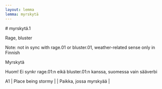 ```yaml
---
layout: lemma
lemma: myrskytä
---
```


<div class="sense">
# <span class="sensename">myrskytä.1</span>

<span class="description">Rage, bluster</span>

Note: not in sync with rage.01 or bluster.01, weather-related sense only in Finnish

<span class="description">Myrskytä</span>

Huom! Ei synkr rage.01:n eikä bluster.01:n kanssa, suomessa vain sääverbi

A1 | Place being stormy |   | Paikka, jossa myrskyää |  

</div>

